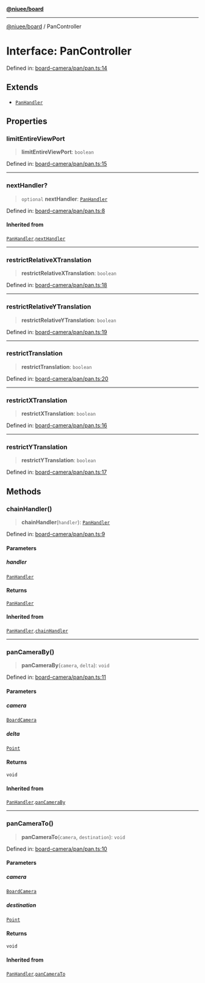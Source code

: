 [**@niuee/board**](../README.md)

***

[@niuee/board](../globals.md) / PanController

# Interface: PanController

Defined in: [board-camera/pan/pan.ts:14](https://github.com/niuee/board/blob/a0a1179721d4f4b943b6a9bc156753ac9737e502/src/board-camera/pan/pan.ts#L14)

## Extends

- [`PanHandler`](PanHandler.md)

## Properties

### limitEntireViewPort

> **limitEntireViewPort**: `boolean`

Defined in: [board-camera/pan/pan.ts:15](https://github.com/niuee/board/blob/a0a1179721d4f4b943b6a9bc156753ac9737e502/src/board-camera/pan/pan.ts#L15)

***

### nextHandler?

> `optional` **nextHandler**: [`PanHandler`](PanHandler.md)

Defined in: [board-camera/pan/pan.ts:8](https://github.com/niuee/board/blob/a0a1179721d4f4b943b6a9bc156753ac9737e502/src/board-camera/pan/pan.ts#L8)

#### Inherited from

[`PanHandler`](PanHandler.md).[`nextHandler`](PanHandler.md#nexthandler)

***

### restrictRelativeXTranslation

> **restrictRelativeXTranslation**: `boolean`

Defined in: [board-camera/pan/pan.ts:18](https://github.com/niuee/board/blob/a0a1179721d4f4b943b6a9bc156753ac9737e502/src/board-camera/pan/pan.ts#L18)

***

### restrictRelativeYTranslation

> **restrictRelativeYTranslation**: `boolean`

Defined in: [board-camera/pan/pan.ts:19](https://github.com/niuee/board/blob/a0a1179721d4f4b943b6a9bc156753ac9737e502/src/board-camera/pan/pan.ts#L19)

***

### restrictTranslation

> **restrictTranslation**: `boolean`

Defined in: [board-camera/pan/pan.ts:20](https://github.com/niuee/board/blob/a0a1179721d4f4b943b6a9bc156753ac9737e502/src/board-camera/pan/pan.ts#L20)

***

### restrictXTranslation

> **restrictXTranslation**: `boolean`

Defined in: [board-camera/pan/pan.ts:16](https://github.com/niuee/board/blob/a0a1179721d4f4b943b6a9bc156753ac9737e502/src/board-camera/pan/pan.ts#L16)

***

### restrictYTranslation

> **restrictYTranslation**: `boolean`

Defined in: [board-camera/pan/pan.ts:17](https://github.com/niuee/board/blob/a0a1179721d4f4b943b6a9bc156753ac9737e502/src/board-camera/pan/pan.ts#L17)

## Methods

### chainHandler()

> **chainHandler**(`handler`): [`PanHandler`](PanHandler.md)

Defined in: [board-camera/pan/pan.ts:9](https://github.com/niuee/board/blob/a0a1179721d4f4b943b6a9bc156753ac9737e502/src/board-camera/pan/pan.ts#L9)

#### Parameters

##### handler

[`PanHandler`](PanHandler.md)

#### Returns

[`PanHandler`](PanHandler.md)

#### Inherited from

[`PanHandler`](PanHandler.md).[`chainHandler`](PanHandler.md#chainhandler)

***

### panCameraBy()

> **panCameraBy**(`camera`, `delta`): `void`

Defined in: [board-camera/pan/pan.ts:11](https://github.com/niuee/board/blob/a0a1179721d4f4b943b6a9bc156753ac9737e502/src/board-camera/pan/pan.ts#L11)

#### Parameters

##### camera

[`BoardCamera`](BoardCamera.md)

##### delta

[`Point`](../type-aliases/Point.md)

#### Returns

`void`

#### Inherited from

[`PanHandler`](PanHandler.md).[`panCameraBy`](PanHandler.md#pancameraby)

***

### panCameraTo()

> **panCameraTo**(`camera`, `destination`): `void`

Defined in: [board-camera/pan/pan.ts:10](https://github.com/niuee/board/blob/a0a1179721d4f4b943b6a9bc156753ac9737e502/src/board-camera/pan/pan.ts#L10)

#### Parameters

##### camera

[`BoardCamera`](BoardCamera.md)

##### destination

[`Point`](../type-aliases/Point.md)

#### Returns

`void`

#### Inherited from

[`PanHandler`](PanHandler.md).[`panCameraTo`](PanHandler.md#pancamerato)
